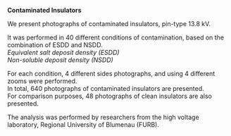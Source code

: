 **Contaminated Insulators**

We present photographs of contaminated insulators, pin-type 13.8 kV.

It was performed in 40 different conditions of contamination, based on the combination of ESDD and NSDD.   
*Equivalent salt deposit density (ESDD)*  
*Non-soluble deposit density (NSDD)*

For each condition, 4 different sides photographs, and using 4 different zooms were performed.  
In total, 640 photographs of contaminated insulators are presented.  
For comparison purposes, 48 photographs of clean insulators are also presented.

The analysis was performed by researchers from the high voltage laboratory, Regional University of Blumenau (FURB). 
